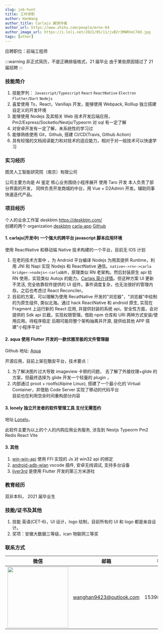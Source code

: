 ```yaml
---
slug: job-hunt
title: 工作求职
author: HanWang
author_title: Carlajs 画饼作者
author_url: https://www.zhihu.com/people/mrno-64
author_image_url: https://i.loli.net/2021/05/11/jvB2r3MWRVeC7Od.jpg
tags: [other]
---
```


应聘职位：前端工程师

:::warning
非正式简历，不是正确排版格式，21 届毕业 由于某些原因错过了 21 届招聘
:::

### 技能简介

1. 技能罗列：
   `Javascript/Typescript` `React` `ReactNative` `Electron` `Flutter/Dart` `Nodejs`
2. 喜爱使用 Ts，React，Vanillajs 开发，能够使用 Webpack, Rolllup 独立搭建自定义的开发环境
3. 能够使用 Nodejs 及其相关 Web 技术开发后端应用，Pm2/Express/SocketIo/Nestjs/Typeorm 对 sql 有一定了解
4. 对安卓开发有一定了解，未系统性的学习过
5. 能够熟练使用 Git，Github, 搭建 CI/CD(Travis, Github Action)
6. 具有较强的文档阅读能力和对技术的适应能力，相对于对一般技术可以快速学习

### 实习经历

图灵人工智能研究院（南京）有限公司

公司主要方向是 AI 鉴定 核心业务围绕小程序展开 使用 Taro 开发 本人负责了部分界面的开发， 同样负责开发商城的中台，用 Vue + D2Admin 开发。辅助同事快速迭代产品。

### 项目经历

个人的业余工作室 deskbtm https://deskbtm.com/<br />
创建的两个 organization [deskbtm](https://github.com/deskbtm) [carla-app](https://github.com/carla-app)
[Github](https://github.com/sewerganger)

#### 1. carlajs(开发中) 一个强大的跨平台 javascript 脚本应用环境

使用 ReactNative 和移动端 Native 技术构建的一个平台，目前无 IOS 计划<br />

1. 在老的技术方案中 ，为 Android 平台编译 Nodejs
   为用其提供 Runtime，利用 JNI 和 Napi 实现 Nodejs 和 ReactNative 通信。`native<->rn<->carla bridge<->nodejs<-carla插件`，原理类似 RN 老架构。然后封装原生 api 给 RN 使用，实现类似 Autojs 的能力。[Carlajs 简介详情](https://carlajs.deskbtm.com/more/join-me)。但这种方案 UI 更新不灵活, 完全依靠软件提供的 UI 组件。事件调度复杂，也无法很好的管理内存。之后也考虑过 React Reconciler。
2. 目前的方案，可以理解为使用 RecatNative 开发的"浏览器"，"浏览器"中绘制的为原生组件, 类似北海。通过 hack ReactNative 和 android 原生, 实现在 Fragment 上运行新的 React 应用, 并提供封装的系统 api。安全性方面，会对提供的 Sdk api 拦截，实现权限管理。借助 npm 仓库和 URI 两种方式安装/使用应用。待程序稳定 后期可能将整个架构抽离并开源, 提供给其他 APP 搭建"小程序平台"

#### 2. aqua 使用 Flutter 开发的一款优雅至极的文件管理器

Github 地址: [Aqua](https://github.com/deskbtm/aqua)

开源应用，目前上架在酷安平台，技术要点：

1. 为了解决图片过大导致 imageview 卡顿的问题，
   去了解了外接纹理+glide 的方案，但最终选择为 glide 开发一个轻量的 plugin ，
2. 内部通过 proot + rootfs(Alpine Linux), 搭建了一个最小化的 Virtual Container，并借助 Code Server 实现了移动的代码平台<br/>
   目前也在利用空余时间重构部分内容

#### 3. lonely 独立开发者的软件管理工具 支付无需签约

地址:[Lonely](https://carlajs.deskbtm.com/more/lonely-mgmt/start)。

此软件主要为以上的个人的内购应用业务服务, 涉及到 Nestjs Typeorm Pm2 Redis React Vite

#### 3. 其他

1.  [win-win-api](https://github.com/sewerganger/win-win-api) 使用 FFI 实现的 Js 对 win32 api 的绑定
2.  [android-adb-wlan](https://github.com/sewerganger/android-adb-wlan) vscode 插件, 安卓无线调试, 支持多台设备
3.  [liver3rd](https://github.com/sewerganger/liver3rd) 是使用 Flutter 开发的第三方米游社

### 教育经历

双非本科， 2021 届毕业生

### 技能/证书及其他

1. 技能 英语(CET-6)，UI 设计，logo 绘制，目前所有的 UI 和 logo 都是亲自设计。
2. 奖项：安徽大数据三等级，ican 物联网三等奖

### 联系方式

| 微信                                         | 邮箱                    | 手机        |
| -------------------------------------------- | ----------------------- | ----------- |
| <img src="/img/wechat_qr.jpg" width="200" /> | wanghan9423@outlook.com | 15398207602 |
